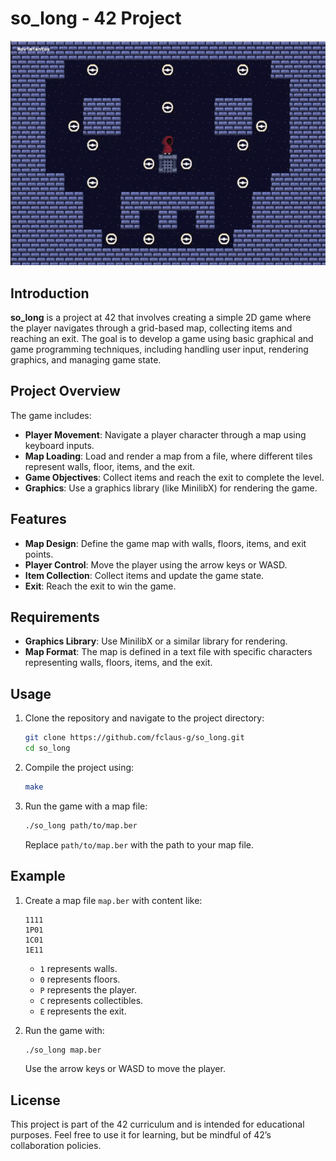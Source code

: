 # so_long - 42 Project
![so_long](./img/so_long.gif)
## Introduction

**so_long** is a project at 42 that involves creating a simple 2D game where the player navigates through a grid-based map, collecting items and reaching an exit. The goal is to develop a game using basic graphical and game programming techniques, including handling user input, rendering graphics, and managing game state.

## Project Overview

The game includes:

- **Player Movement**: Navigate a player character through a map using keyboard inputs.
- **Map Loading**: Load and render a map from a file, where different tiles represent walls, floor, items, and the exit.
- **Game Objectives**: Collect items and reach the exit to complete the level.
- **Graphics**: Use a graphics library (like MinilibX) for rendering the game.

## Features

- **Map Design**: Define the game map with walls, floors, items, and exit points.
- **Player Control**: Move the player using the arrow keys or WASD.
- **Item Collection**: Collect items and update the game state.
- **Exit**: Reach the exit to win the game.

## Requirements

- **Graphics Library**: Use MinilibX or a similar library for rendering.
- **Map Format**: The map is defined in a text file with specific characters representing walls, floors, items, and the exit.

## Usage

1. Clone the repository and navigate to the project directory:

   ```bash
   git clone https://github.com/fclaus-g/so_long.git
   cd so_long
   ```

2. Compile the project using:

   ```bash
   make
   ```

3. Run the game with a map file:

   ```bash
   ./so_long path/to/map.ber
   ```

   Replace `path/to/map.ber` with the path to your map file.

## Example

1. Create a map file `map.ber` with content like:

   ```
   1111
   1P01
   1C01
   1E11
   ```

   - `1` represents walls.
   - `0` represents floors.
   - `P` represents the player.
   - `C` represents collectibles.
   - `E` represents the exit.

2. Run the game with:

   ```bash
   ./so_long map.ber
   ```

   Use the arrow keys or WASD to move the player.

## License

This project is part of the 42 curriculum and is intended for educational purposes. Feel free to use it for learning, but be mindful of 42’s collaboration policies.
